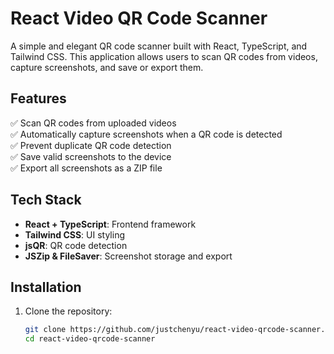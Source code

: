 # React Video QR Code Scanner

A simple and elegant QR code scanner built with React, TypeScript, and Tailwind CSS. This application allows users to scan QR codes from videos, capture screenshots, and save or export them.

## Features

✅ Scan QR codes from uploaded videos  
✅ Automatically capture screenshots when a QR code is detected  
✅ Prevent duplicate QR code detection  
✅ Save valid screenshots to the device  
✅ Export all screenshots as a ZIP file

## Tech Stack

- **React + TypeScript**: Frontend framework
- **Tailwind CSS**: UI styling
- **jsQR**: QR code detection
- **JSZip & FileSaver**: Screenshot storage and export

## Installation

1. Clone the repository:
   ```sh
   git clone https://github.com/justchenyu/react-video-qrcode-scanner.git
   cd react-video-qrcode-scanner
   ```
